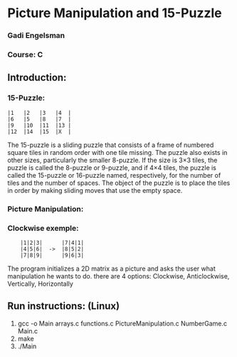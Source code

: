 # Picture Manipulation and 15-Puzzle
### Gadi Engelsman
### Course: C

## Introduction:
### 15-Puzzle:
	|1   |2   |3   |4  |
	|6   |5   |8   |7  |
	|9   |10  |11  |13 |
	|12  |14  |15  |X  |

The 15-puzzle is a sliding puzzle that consists of a frame of numbered square tiles in random order with one tile missing. 
The puzzle also exists in other sizes, particularly the smaller 8-puzzle. If the size is 3×3 tiles, the puzzle is called the 8-puzzle or 9-puzzle, 
and if 4×4 tiles, the puzzle is called the 15-puzzle or 16-puzzle named, respectively, for the number of tiles and the number of spaces. 
The object of the puzzle is to place the tiles in order by making sliding moves that use the empty space.

### Picture Manipulation:
### Clockwise exemple:	
		|1|2|3|      |7|4|1|
		|4|5|6|  ->  |8|5|2|
		|7|8|9|      |9|6|3|
The program initializes a 2D matrix as a picture and asks the user what manipulation he wants to do.
there are 4 options: Clockwise, Anticlockwise, Vertically, Horizontally


## Run instructions: (Linux)
1) gcc -o Main arrays.c functions.c PictureManipulation.c NumberGame.c Main.c
2) make
3) ./Main
